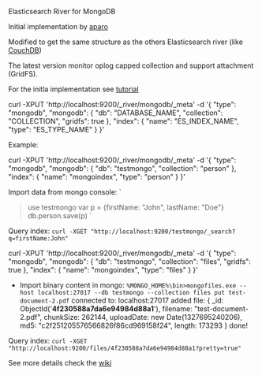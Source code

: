Elasticsearch River for MongoDB

Initial implementation by [aparo](https://github.com/aparo)

Modified to get the same structure as the others Elasticsearch river (like [CouchDB](http://www.elasticsearch.org/blog/2010/09/28/the_river_searchable_couchdb.html))

The latest version monitor oplog capped collection and support attachment (GridFS).

For the initla implementation see [tutorial](http://www.matt-reid.co.uk/blog_post.php?id=68#&slider1=4)

curl -XPUT 'http://localhost:9200/_river/mongodb/_meta' -d '{
	"type": "mongodb", 
	"mongodb": { 
		"db": "DATABASE_NAME", 
		"collection": "COLLECTION", 
		"gridfs": true
	}, 
	"index": { 
		"name": "ES_INDEX_NAME", 
		"type": "ES_TYPE_NAME" 
	}
}'

Example:

curl -XPUT 'http://localhost:9200/_river/mongodb/_meta' -d '{ 
	"type": "mongodb", 
	"mongodb": { 
		"db": "testmongo", 
		"collection": "person"
	}, 
	"index": {
		"name": "mongoindex", 
		"type": "person" 
	}
}'

Import data from mongo console:
`
> use testmongo
> var p = {firstName: "John", lastName: "Doe"}
> db.person.save(p)
`

Query index:
`curl -XGET "http://localhost:9200/testmongo/_search?q=firstName:John"`

curl -XPUT 'http://localhost:9200/_river/mongodb/_meta' -d '{ 
	"type": "mongodb", 
	"mongodb": { 
		"db": "testmongo", 
		"collection": "files", 
		"gridfs": true 
	}, 
	"index": {
		"name": "mongoindex", 
		"type": "files" 
	}
}'

- Import binary content in mongo:
`%MONGO_HOME%\bin>mongofiles.exe --host localhost:27017 --db testmongo --collection files put test-document-2.pdf`
connected to: localhost:27017
added file: { _id: ObjectId('**4f230588a7da6e94984d88a1**'), filename: "test-document-2.pdf", chunkSize: 262144, uploadDate: new Date(1327695240206), md5: "c2f251205576566826f86cd969158f24", length: 173293 }
done!

Query index:
`curl -XGET "http://localhost:9200/files/4f230588a7da6e94984d88a1?pretty=true"`

See more details check the [wiki](https://github.com/richardwilly98/elasticsearch-river-mongodb/wiki)
